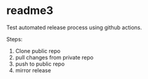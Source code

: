 # readme3

Test automated release process using github actions.

Steps:

1. Clone public repo
2. pull changes from private repo
3. push to public repo
4. mirror release

